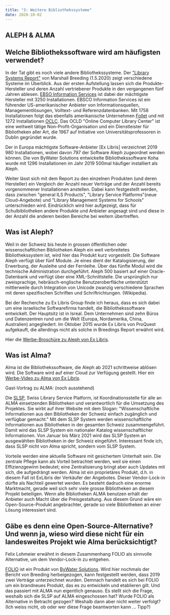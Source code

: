 ```yaml
---
title: "3: Weitere Bibliothekssysteme"
date: 2020-10-02
---
```



## ALEPH & ALMA

## Welche Bibliothekssoftware wird am häufigsten verwendet?
In der Tat gibt es noch viele andere Bibliothekssysteme. Der ["Library Systems Report"](https://americanlibrariesmagazine.org/wp-content/uploads/2020/04/charts-for-2020-Library-Systems-Report.pdf) von Marshall Breeding (1.5.2020) zeigt verschiedene Systeme im Überblick. Aus der ersten Aufstellung lassen sich die Produkte-Hersteller und deren Anzahl vertriebener Produkte in den vergangenen fünf Jahren ablesen. [EBSO Information Services](https://www.ebsco.com/) ist dabei der mächtigste Hersteller mit 3250 Installationen. EBSCO Information Services ist ein führender US-amerikanischer Anbieter von Informationsquellen, Managementlösungen, Volltext- und Referenzdatenbanken. Mit 1758 Installationen folgt das ebenfalls amerikanische Unternehmen [Follet](https://www.follettlearning.com/technology/products/library-management-system) und mit 1272 Installationen [OCLC](https://www.oclc.org/de/home.html). Das OCLD "Online Computer Library Center" ist eine weltweit tätige Non-Profit-Organisation und ein Dienstleister für Bibliotheken aller Art, die 1967 auf Initiative von Universitätsprofessoren in Dublin gegründet wurde. 

Der in Europa mächtigste Software-Anbieter [Ex Libris] verzeichnet 2019 980 Installationen, wobei davon 797 der Software Aleph zugeordnet werden können. Die von ByWater Solutions entwickelte Bibliothekssoftware Koha wurde mit 1296 Installationen im Jahr 2019 500mal häufiger installiert als Aleph.

Weiter lässt sich mit dem Report zu den einzelnen Produkten (und deren Hersteller) ein Vergleich der Anzahl neuer Verträge und der Anzahl bereits vorgenommener Installationen anstellen. Dabei kann festgestellt werden, dass zwischen "general ILS Products", "Library Service Platforms"(neue Cloud-Angebote) und "Library Management Systems for Schools" unterschieden wird. Eindrücklich wird hier aufgezeigt, dass für Schulbibliotheken andere Produkte und Anbieter angesagt sind und diese in der Anzahl die anderen beiden Bereiche bei weitem übertreffen.

## Was ist Aleph?
Weil in der Schweiz bis heute in grossen öffentlichen oder wissenschaftlichen Bibliotheken Aleph ein weit verbreitetes Bibliothekssystem ist, wird hier das Produkt kurz vorgestellt. Die Software Aleph verfügt über fünf Module. Je eines dient der Katalogisierung, der Erwerbung, der Ausleihe und der Fernleihe. Über das fünfte Modul wird die technische Administration durchgeführt. Aleph 500 basiert auf einer Oracle-Datenbank und verfügt über eine XML-Schnittstelle. Die ursprünglich nur zweisprachige, hebräisch-englische Benutzeroberfläche unterstützt mittlerweile durch Integration von Unicode zwanzig verschiedene Sprachen mit deren spezifischen Schriften und Schriftrichtungen. (Wikipedia).

Bei der Recherche zu Ex Libris Group finde ich heraus, dass es sich dabei um eine israelische Softwarefirma handelt, die Bibliothekssoftware entwickelt. Der Hauptsitz ist in Isreal. Dem Unternehmen sind zehn Büros und Datenzentren rund um die Welt (Europa, Nordamerika, China, Australien) angegliedert. Im Oktober 2015 wurde Ex Libris von ProQuest aufgekauft, die allerdings nicht als solche in Breedings Report erwähnt wird.

Hier die [Werbe-Broschüre zu Aleph von Ex Libris](https://files.mtstatic.com/site_11811/draft_60429/0?Expires=1601899874&Signature=eHOW~6tWIMg6-PGEIAWNYNKveXHjVSvdU8plL2jy0OVjVs-4Axiz~rtQiwrUMashqQgp8OReYjmszFWkDn3orCyL2sP0jaQGhKQWKd7kePFxnL6kxHWCHiI70246ZuD1LwwgNZuJ5PgPxfJGwrn~o~Mnuru24BvfnVy7yCag6pw_&Key-Pair-Id=APKAJ5Y6AV4GI7A555NA). 

## Was ist Alma?
Alma ist die Bibliothekssoftware, die Aleph ab 2021 schrittweise ablösen wird. Die Software wird auf einer Cloud zur Verfügung gestellt. 
Hier ein [Werbe-Video zu Alma von Ex Libris](https://www.exlibrisgroup.com/products/alma-library-services-platform/?irl=libraryoffice).

Gast-Vortrag zu ALMA: (noch ausstehend)

Die [SLSP](https://slsp.ch/de), Swiss Library Service Platform, ist Koordinationsstelle für alle an ALMA einsetzenden Bibliotheken und verantwortlich für die Umsetzung des Projektes. Sie wirbt auf ihrer Website mit dem Slogan: "Wissenschaftliche Informationen aus den Bibliotheken der Schweiz einfach zugänglich und verfügbar gemacht." Mit dem SLSP System werden wissenschaftliche Informationen aus Bibliotheken in der gesamten Schweiz zusammengeführt. Damit wird das SLSP System ein nationaler Katalog wissenschaftlicher Informationen. Von Januar bis März 2021 wird das SLSP System an ausgewählten Bibliotheken in der Schweiz eingeführt. Interessant finde ich, dass SLSP nicht von Alma spricht, sondern vom SLSP System. 

Vorteile werden eine aktuelle Software mit gesichertem Unterhalt sein. Die zentrale Pflege kann als Vorteil betrachtet werden, weil sie einen Effizienzgewinn bedeutet; eine Zentralisierung bringt aber auch Updates mit sich, die aufgedrängt werden. Alma ist ein proprietäres Produkt, d.h. in diesem Fall ist ExLibris der Verkäufer der Angebotes. Dieser Vendor-Lock-in dürfte als Nachteil gewertet werden. Es besteht dadruch eine enorme Marktmacht, gerade weil sich sehr viele grosse Bibliotheken an diesem Projekt beteiligen. Wenn alle Bibliotheken ALMA benutzen erhält der Anbieter auch Macht über die Preisgestaltung. Aus diesem Grund wäre ein Open-Source-Produkt angebrachter, gerade so viele Bibliotheken an einer Lösung interessiert sind. 

## Gäbe es denn eine Open-Source-Alternative? Und wenn ja, wieso wird diese nicht für ein landesweites Projekt wie Alma berücksichtigt?
Felix Lohmeier erwähnt in diesem Zusammenhang FOLIO als sinnvolle Alternative, um dem Vendor-Lock-in zu entgehen.

[FOLIO](https://www.folio.org/about/) ist ein Produkt von [ByWater Solutions](https://bywatersolutions.com/projects). 
Wird hier nochmals der Bericht von Breeding herbeigezogen, kann festgestellt werden, dass 2019 zwei Verträge unterzeichnet wurden. Demnach handelt es sich bei FOLIO um ein brandneues Produkt, das es zu entwickeln und etablieren gilt. Und das passiert mit ALMA nun eigentlich genauso. Es stellt sich die Frage, weshalb sich die SLSP auf ALMA eingeschossen hat? Wurde FOLIO als Alternative in Betracht gezogen? Weshalb dann aber nicht weiter verfolgt? (Ich weiss nicht, ob oder wer diese Frage beantworten kann ... Tipp?)

